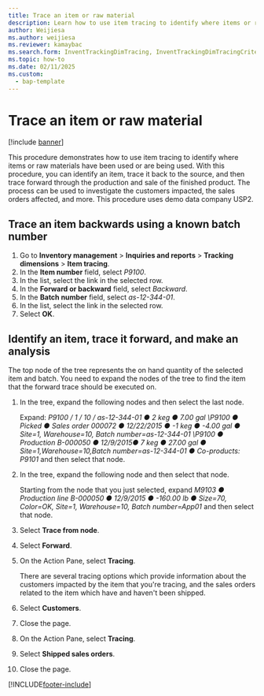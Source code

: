 ```yaml
---
title: Trace an item or raw material
description: Learn how to use item tracing to identify where items or raw materials have been used or are being used, including a step-by-step process.
author: Weijiesa
ms.author: weijiesa
ms.reviewer: kamaybac
ms.search.form: InventTrackingDimTracing, InventTrackingDimTracingCriteria, InventTrackingItemIdLookup, InventBatchIdLookup, CustTable, SalesLine 
ms.topic: how-to
ms.date: 02/11/2025
ms.custom: 
  - bap-template
---
```


# Trace an item or raw material

[!include [banner](../../includes/banner.md)]

This procedure demonstrates how to use item tracing to identify where items or raw materials have been used or are being used. With this procedure, you can identify an item, trace it back to the source, and then trace forward through the production and sale of the finished product. The process can be used to investigate the customers impacted, the sales orders affected, and more. This procedure uses demo data company USP2.

## Trace an item backwards using a known batch number

1. Go to **Inventory management** \> **Inquiries and reports** \> **Tracking dimensions** \> **Item tracing**.
2. In the **Item number** field, select *P9100*.
3. In the list, select the link in the selected row.
4. In the **Forward or backward** field, select *Backward*.
5. In the **Batch number** field, select *as-12-344-01*.
6. In the list, select the link in the selected row.
7. Select **OK**.

## Identify an item, trace it forward, and make an analysis

The top node of the tree represents the on hand quantity of the selected item and batch. You need to expand the nodes of the tree to find the item that the forward trace should be executed on.

1. In the tree, expand the following nodes and then select the last node.

    Expand: *P9100 / 1 / 10 / as-12-344-01 ● 2 keg ● 7.00 gal  \P9100 ● Picked ● Sales order 000072 ● 12/22/2015  ● -1 keg ● -4.00 gal ● Site=1, Warehouse=10, Batch number=as-12-344-01  \P9100 ● Production B-000050 ● 12/9/2015● 7 keg ● 27.00 gal ● Site=1,Warehouse=10,Batch number=as-12-344-01 ● Co-products: P9101* and then select that node.

2. In the tree, expand the following node and then select that node.

    Starting from the node that you just selected, expand *M9103 ● Production line B-000050 ● 12/9/2015  ● -160.00 lb ● Size=70, Color=OK, Site=1, Warehouse=10, Batch number=App01* and then select that node.  

3. Select **Trace from node**.
4. Select **Forward**.
5. On the Action Pane, select **Tracing**.

    There are several tracing options which provide information about the customers impacted by the item that you're tracing, and the sales orders related to the item which have and haven't been shipped.

6. Select **Customers**.
7. Close the page.
8. On the Action Pane, select **Tracing**.
9. Select **Shipped sales orders**.
10. Close the page.

[!INCLUDE[footer-include](../../../includes/footer-banner.md)]
